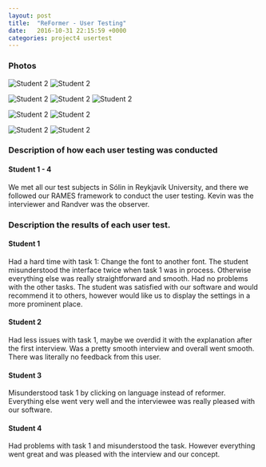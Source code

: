 ```yaml
---
layout: post
title:  "ReFormer - User Testing"
date:   2016-10-31 22:15:59 +0000
categories: project4 usertest
---
```




### Photos
![Student 2](https://raw.githubusercontent.com/NOTHGroup/nothgroup.github.io/master/image/student1-1.jpg)
![Student 2](https://raw.githubusercontent.com/NOTHGroup/nothgroup.github.io/master/image/Student1-2.jpg)

![Student 2](https://raw.githubusercontent.com/NOTHGroup/nothgroup.github.io/master/image/student2-1.jpg)
![Student 2](https://raw.githubusercontent.com/NOTHGroup/nothgroup.github.io/master/image/Student2-2.jpg)
![Student 2](https://raw.githubusercontent.com/NOTHGroup/nothgroup.github.io/master/image/Student2-3.jpg)

![Student 2](https://raw.githubusercontent.com/NOTHGroup/nothgroup.github.io/master/image/Student3-1.jpg)
![Student 2](https://raw.githubusercontent.com/NOTHGroup/nothgroup.github.io/master/image/student3-2.jpg)

![Student 2](https://raw.githubusercontent.com/NOTHGroup/nothgroup.github.io/master/image/Student4-1.jpg)
![Student 2](https://raw.githubusercontent.com/NOTHGroup/nothgroup.github.io/master/image/Student4-1.jpg)



### Description of how each user testing was conducted 

#### Student 1 - 4

We met all our test subjects in Sólin in Reykjavík University, and there we followed our RAMES framework to conduct the user testing. 
Kevin was the interviewer and Randver was the observer. 

### Description the results of each user test. 

#### Student 1 
Had a hard time with task 1: Change the font to another font. The student misunderstood the interface twice
when task 1 was in process. Otherwise everything else was really straightforward and smooth. Had no problems with
the other tasks.
The student was satisfied with our software and would recommend it to others, however would like us to display the settings in a 
more prominent place.

#### Student 2

Had less issues with task 1, maybe we overdid it with the explanation after the first interview. Was a pretty smooth interview and overall went smooth.
There was literally no feedback from this user.



#### Student 3

Misunderstood task 1 by clicking on language instead of reformer. Everything else went very well
and the interviewee was really pleased with our software.

#### Student 4

Had problems with task 1 and misunderstood the task. However everything went great and was
pleased with the interview and our concept.

